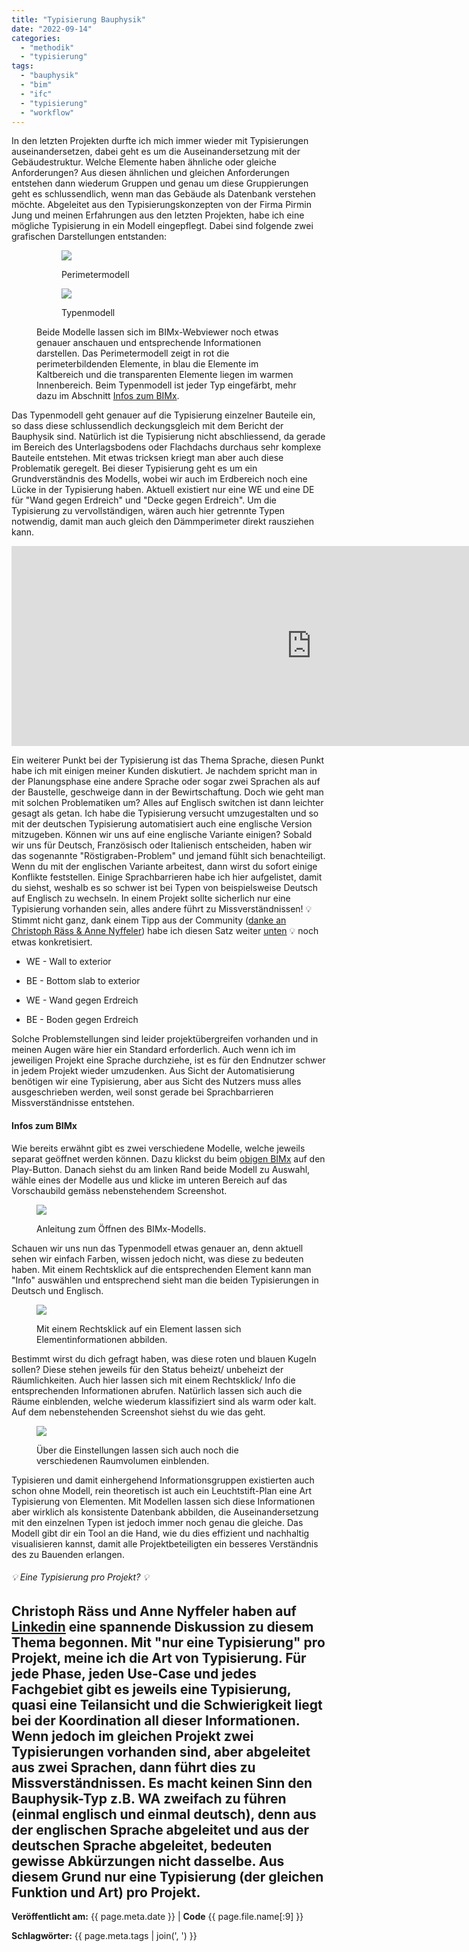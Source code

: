 ```yaml
---
title: "Typisierung Bauphysik"
date: "2022-09-14"
categories: 
  - "methodik"
  - "typisierung"
tags: 
  - "bauphysik"
  - "bim"
  - "ifc"
  - "typisierung"
  - "workflow"
---
```


In den letzten Projekten durfte ich mich immer wieder mit Typisierungen auseinandersetzen, dabei geht es um die Auseinandersetzung mit der Gebäudestruktur. Welche Elemente haben ähnliche oder gleiche Anforderungen? Aus diesen ähnlichen und gleichen Anforderungen entstehen dann wiederum Gruppen und genau um diese Gruppierungen geht es schlussendlich, wenn man das Gebäude als Datenbank verstehen möchte. Abgeleitet aus den Typisierungskonzepten von der Firma Pirmin Jung und meinen Erfahrungen aus den letzten Projekten, habe ich eine mögliche Typisierung in ein Modell eingepflegt. Dabei sind folgende zwei grafischen Darstellungen entstanden:

<figure>

<figure>

[![](images/MT-TY2201_Perimeter.png)](https://bimdo.ch/wp-content/uploads/2022/09/MT-TY2201_Perimeter.png)

<figcaption>

Perimetermodell

</figcaption>

</figure>

<figure>

[![](images/MT-TY2201_Typen.png)](https://bimdo.ch/wp-content/uploads/2022/09/MT-TY2201_Typen.png)

<figcaption>

Typenmodell

</figcaption>

</figure>

<figcaption>

Beide Modelle lassen sich im BIMx-Webviewer noch etwas genauer anschauen und entsprechende Informationen darstellen. Das Perimetermodell zeigt in rot die perimeterbildenden Elemente, in blau die Elemente im Kaltbereich und die transparenten Elemente liegen im warmen Innenbereich. Beim Typenmodell ist jeder Typ eingefärbt, mehr dazu im Abschnitt [Infos zum BIMx](#Infos).

</figcaption>



</figure>

Das Typenmodell geht genauer auf die Typisierung einzelner Bauteile ein, so dass diese schlussendlich deckungsgleich mit dem Bericht der Bauphysik sind. Natürlich ist die Typisierung nicht abschliessend, da gerade im Bereich des Unterlagsbodens oder Flachdachs durchaus sehr komplexe Bauteile entstehen. Mit etwas tricksen kriegt man aber auch diese Problematik geregelt. Bei dieser Typisierung geht es um ein Grundverständnis des Modells, wobei wir auch im Erdbereich noch eine Lücke in der Typisierung haben. Aktuell existiert nur eine WE und eine DE für "Wand gegen Erdreich" und "Decke gegen Erdreich". Um die Typisierung zu vervollständigen, wären auch hier getrennte Typen notwendig, damit man auch gleich den Dämmperimeter direkt rausziehen kann.

<iframe width="960" height="320" src="https://bimx-webviewer.graphisoft.com/?modelId=94c1dd96-9b8a-4770-a72c-321009c36b8b&amp;modelType=HyperModel&amp;auth=eyJhbGciOiJIUzI1NiIsImtpZCI6Ikc0MmdJR1ZzUWpLdGtpdk1YT0h5VmciLCJ0eXAiOiJKV1QifQ.eyJ0c19tb2RlbF9pZCI6Ijk0YzFkZDk2LTliOGEtNDc3MC1hNzJjLTMyMTAwOWMzNmI4YiIsInhfaWV2IjoiMCIsIm5iZiI6MTYyODUwMTU5NywiZXhwIjoyMTM2NTMzNTk3LCJpYXQiOjE2NjMxNDc5OTcsImlzcyI6Imh0dHBzOi8vYmlteC5ncmFwaGlzb2Z0LmNvbSIsImF1ZCI6Imh0dHBzOi8vYmlteC13ZWJ2aWV3ZXIuZ3JhcGhpc29mdC5jb20ifQ.lZXrN3Pobvo4OiCrp2rZTKzcpc9A-eXh43uaCEjeG1g&amp;linkVersion=2.0" frameborder="0" allowfullscreen></iframe>

Ein weiterer Punkt bei der Typisierung ist das Thema Sprache, diesen Punkt habe ich mit einigen meiner Kunden diskutiert. Je nachdem spricht man in der Planungsphase eine andere Sprache oder sogar zwei Sprachen als auf der Baustelle, geschweige dann in der Bewirtschaftung. Doch wie geht man mit solchen Problematiken um? Alles auf Englisch switchen ist dann leichter gesagt als getan. Ich habe die Typisierung versucht umzugestalten und so mit der deutschen Typisierung automatisiert auch eine englische Version mitzugeben. Können wir uns auf eine englische Variante einigen? Sobald wir uns für Deutsch, Französisch oder Italienisch entscheiden, haben wir das sogenannte "Röstigraben-Problem" und jemand fühlt sich benachteiligt. Wenn du mit der englischen Variante arbeitest, dann wirst du sofort einige Konflikte feststellen. Einige Sprachbarrieren habe ich hier aufgelistet, damit du siehst, weshalb es so schwer ist bei Typen von beispielsweise Deutsch auf Englisch zu wechseln. In einem Projekt sollte sicherlich nur eine Typisierung vorhanden sein, alles andere führt zu Missverständnissen! 💡Stimmt nicht ganz, dank einem Tipp aus der Community ([danke an Christoph Räss & Anne Nyffeler](https://www.linkedin.com/feed/update/urn:li:activity:6976159568741474304/)) habe ich diesen Satz weiter [unten](#Tipp) 💡 noch etwas konkretisiert.

- WE - Wall to exterior

- BE - Bottom slab to exterior

- WE - Wand gegen Erdreich

- BE - Boden gegen Erdreich

Solche Problemstellungen sind leider projektübergreifen vorhanden und in meinen Augen wäre hier ein Standard erforderlich. Auch wenn ich im jeweiligen Projekt eine Sprache durchziehe, ist es für den Endnutzer schwer in jedem Projekt wieder umzudenken. Aus Sicht der Automatisierung benötigen wir eine Typisierung, aber aus Sicht des Nutzers muss alles ausgeschrieben werden, weil sonst gerade bei Sprachbarrieren Missverständnisse entstehen.

#### Infos zum BIMx

Wie bereits erwähnt gibt es zwei verschiedene Modelle, welche jeweils separat geöffnet werden können. Dazu klickst du beim [obigen BIMx](#BIMx) auf den Play-Button. Danach siehst du am linken Rand beide Modell zu Auswahl, wähle eines der Modelle aus und klicke im unteren Bereich auf das Vorschaubild gemäss nebenstehendem Screenshot.

<figure>

[![](images/MT-TY2201_Anleitung1-1024x517.png)](https://bimdo.ch/wp-content/uploads/2022/09/MT-TY2201_Anleitung1.png)

<figcaption>

Anleitung zum Öffnen des BIMx-Modells.

</figcaption>

</figure>

Schauen wir uns nun das Typenmodell etwas genauer an, denn aktuell sehen wir einfach Farben, wissen jedoch nicht, was diese zu bedeuten haben. Mit einem Rechtsklick auf die entsprechenden Element kann man "Info" auswählen und entsprechend sieht man die beiden Typisierungen in Deutsch und Englisch.

<figure>

[![](images/MT-TY2201_info-1024x618.png)](https://bimdo.ch/wp-content/uploads/2022/09/MT-TY2201_info.png)

<figcaption>

Mit einem Rechtsklick auf ein Element lassen sich Elementinformationen abbilden.

</figcaption>

</figure>

Bestimmt wirst du dich gefragt haben, was diese roten und blauen Kugeln sollen? Diese stehen jeweils für den Status beheizt/ unbeheizt der Räumlichkeiten. Auch hier lassen sich mit einem Rechtsklick/ Info die entsprechenden Informationen abrufen. Natürlich lassen sich auch die Räume einblenden, welche wiederum klassifiziert sind als warm oder kalt. Auf dem nebenstehenden Screenshot siehst du wie das geht.

<figure>

[![](images/MT-TY2201_Zones-1024x517.png)](https://bimdo.ch/wp-content/uploads/2022/09/MT-TY2201_Zones.png)

<figcaption>

Über die Einstellungen lassen sich auch noch die verschiedenen Raumvolumen einblenden.

</figcaption>

</figure>

Typisieren und damit einhergehend Informationsgruppen existierten auch schon ohne Modell, rein theoretisch ist auch ein Leuchtstift-Plan eine Art Typisierung von Elementen. Mit Modellen lassen sich diese Informationen aber wirklich als konsistente Datenbank abbilden, die Auseinandersetzung mit den einzelnen Typen ist jedoch immer noch genau die gleiche. Das Modell gibt dir ein Tool an die Hand, wie du dies effizient und nachhaltig visualisieren kannst, damit alle Projektbeteiligten ein besseres Verständnis des zu Bauenden erlangen.

###### 💡 Eine Typisierung pro Projekt? 💡

Christoph Räss und Anne Nyffeler haben auf [Linkedin](https://www.linkedin.com/feed/update/urn:li:activity:6976159568741474304/) eine spannende Diskussion zu diesem Thema begonnen. Mit "nur eine Typisierung" pro Projekt, meine ich die Art von Typisierung. Für jede Phase, jeden Use-Case und jedes Fachgebiet gibt es jeweils eine Typisierung, quasi eine Teilansicht und die Schwierigkeit liegt bei der Koordination all dieser Informationen. Wenn jedoch im gleichen Projekt zwei Typisierungen vorhanden sind, aber abgeleitet aus zwei Sprachen, dann führt dies zu Missverständnissen. Es macht keinen Sinn den Bauphysik-Typ z.B. WA zweifach zu führen (einmal englisch und einmal deutsch), denn aus der englischen Sprache abgeleitet und aus der deutschen Sprache abgeleitet, bedeuten gewisse Abkürzungen nicht dasselbe. Aus diesem Grund nur eine Typisierung (der gleichen Funktion und Art) pro Projekt.
---
**Veröffentlicht am:** {{ page.meta.date }} | **Code** {{ page.file.name[:9] }}

**Schlagwörter:** {{ page.meta.tags | join(', ') }}
